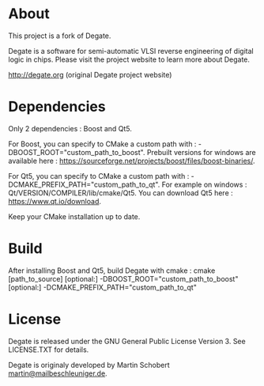 # About

This project is a fork of Degate.

Degate is a software for semi-automatic VLSI reverse engineering of digital logic in chips. Please visit the project website to learn more about Degate.

  http://degate.org (original Degate project website)

# Dependencies

Only 2 dependencies : Boost and Qt5.

For Boost, you can specify to CMake a custom path with : -DBOOST_ROOT="custom_path_to_boost". Prebuilt versions for windows are available here : https://sourceforge.net/projects/boost/files/boost-binaries/.

For Qt5, you can specify to CMake a custom path with : -DCMAKE_PREFIX_PATH="custom_path_to_qt". For example on windows : Qt/VERSION/COMPILER/lib/cmake/Qt5. You can download Qt5 here : https://www.qt.io/download.

Keep your CMake installation up to date.

# Build

After installing Boost and Qt5, build Degate with cmake : cmake [path_to_source] [optional:] -DBOOST_ROOT="custom_path_to_boost" [optional:] -DCMAKE_PREFIX_PATH="custom_path_to_qt"

# License

Degate is released under the GNU General Public License Version 3. See LICENSE.TXT for details.

Degate is originaly developed by Martin Schobert <martin@mailbeschleuniger.de>.
